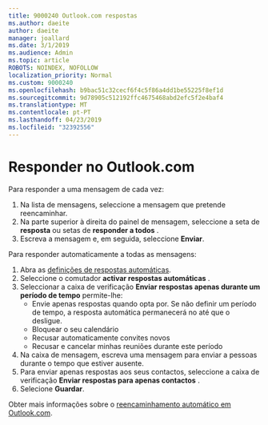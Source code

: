 ```yaml
---
title: 9000240 Outlook.com respostas
ms.author: daeite
author: daeite
manager: joallard
ms.date: 3/1/2019
ms.audience: Admin
ms.topic: article
ROBOTS: NOINDEX, NOFOLLOW
localization_priority: Normal
ms.custom: 9000240
ms.openlocfilehash: b9bac51c32cecf6f4c5f86a4dd1be55225f8ef1d
ms.sourcegitcommit: 9d78905c512192ffc4675468abd2efc5f2e4baf4
ms.translationtype: MT
ms.contentlocale: pt-PT
ms.lasthandoff: 04/23/2019
ms.locfileid: "32392556"
---
```

# <a name="replying-in-outlookcom"></a>Responder no Outlook.com

Para responder a uma mensagem de cada vez:

1. Na lista de mensagens, seleccione a mensagem que pretende reencaminhar.
2. Na parte superior à direita do painel de mensagem, seleccione a seta de **resposta** ou setas de **responder a todos** .
3. Escreva a mensagem e, em seguida, seleccione **Enviar**.

Para responder automaticamente a todas as mensagens:

1. Abra as [definições de respostas automáticas](https://outlook.live.com/mail/options/mail/automaticReplies/automaticRepliesOption).
2. Seleccione o comutador **activar respostas automáticas** .
3. Seleccionar a caixa de verificação **Enviar respostas apenas durante um período de tempo** permite-lhe:
    - Envie apenas respostas quando opta por. Se não definir um período de tempo, a resposta automática permanecerá no até que o desligue.
    - Bloquear o seu calendário
    - Recusar automaticamente convites novos
    - Recusar e cancelar minhas reuniões durante este período
4. Na caixa de mensagem, escreva uma mensagem para enviar a pessoas durante o tempo que estiver ausente.
5. Para enviar apenas respostas aos seus contactos, seleccione a caixa de verificação **Enviar respostas para apenas contactos** .
6. Selecione **Guardar**.

Obter mais informações sobre o [reencaminhamento automático em Outlook.com](https://support.office.com/article/14614626-9855-48dc-a986-dec81d07b1a0).